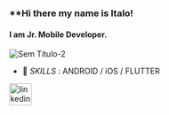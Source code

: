 ### **Hi there my name is Italo!
#### I am Jr. Mobile Developer.
![Sem Título-2](https://user-images.githubusercontent.com/89754045/131273912-4050aa50-28f9-42c8-9202-8f2f1b9e25fe.png)




- 💬 *SKILLS* : ANDROID / iOS / FLUTTER


[<img src='https://cdn.jsdelivr.net/npm/simple-icons@3.0.1/icons/linkedin.svg' alt='linkedin' height='40'>](https://www.linkedin.com/in/italocarneir0/) 


